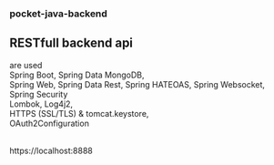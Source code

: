 ### pocket-java-backend

## RESTfull backend api

are used 
\
Spring Boot, Spring Data MongoDB, 
\
Spring Web, 
Spring Data Rest, Spring HATEOAS, Spring Websocket, 
\
Spring Security
\
Lombok, Log4j2,
\
HTTPS (SSL/TLS) & tomcat.keystore,
\
OAuth2Configuration


\
https://localhost:8888

